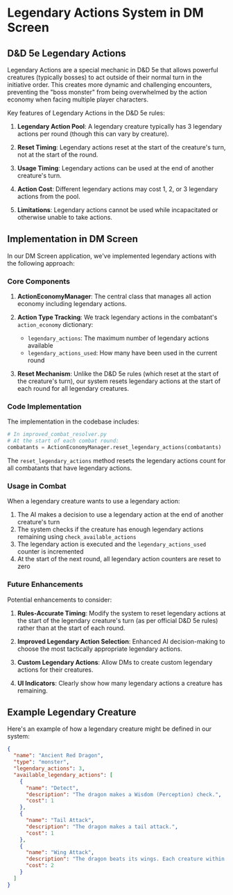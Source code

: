 # Legendary Actions System in DM Screen

## D&D 5e Legendary Actions

Legendary Actions are a special mechanic in D&D 5e that allows powerful creatures (typically bosses) to act outside of their normal turn in the initiative order. This creates more dynamic and challenging encounters, preventing the "boss monster" from being overwhelmed by the action economy when facing multiple player characters.

Key features of Legendary Actions in the D&D 5e rules:

1. **Legendary Action Pool**: A legendary creature typically has 3 legendary actions per round (though this can vary by creature).

2. **Reset Timing**: Legendary actions reset at the start of the creature's turn, not at the start of the round.

3. **Usage Timing**: Legendary actions can be used at the end of another creature's turn.

4. **Action Cost**: Different legendary actions may cost 1, 2, or 3 legendary actions from the pool.

5. **Limitations**: Legendary actions cannot be used while incapacitated or otherwise unable to take actions.

## Implementation in DM Screen

In our DM Screen application, we've implemented legendary actions with the following approach:

### Core Components

1. **ActionEconomyManager**: The central class that manages all action economy including legendary actions.

2. **Action Type Tracking**: We track legendary actions in the combatant's `action_economy` dictionary:
   - `legendary_actions`: The maximum number of legendary actions available
   - `legendary_actions_used`: How many have been used in the current round

3. **Reset Mechanism**: Unlike the D&D 5e rules (which reset at the start of the creature's turn), our system resets legendary actions at the start of each round for all legendary creatures.

### Code Implementation

The implementation in the codebase includes:

```python
# In improved_combat_resolver.py
# At the start of each combat round:
combatants = ActionEconomyManager.reset_legendary_actions(combatants)
```

The `reset_legendary_actions` method resets the legendary actions count for all combatants that have legendary actions.

### Usage in Combat

When a legendary creature wants to use a legendary action:

1. The AI makes a decision to use a legendary action at the end of another creature's turn
2. The system checks if the creature has enough legendary actions remaining using `check_available_actions`
3. The legendary action is executed and the `legendary_actions_used` counter is incremented
4. At the start of the next round, all legendary action counters are reset to zero

### Future Enhancements

Potential enhancements to consider:

1. **Rules-Accurate Timing**: Modify the system to reset legendary actions at the start of the legendary creature's turn (as per official D&D 5e rules) rather than at the start of each round.

2. **Improved Legendary Action Selection**: Enhanced AI decision-making to choose the most tactically appropriate legendary actions.

3. **Custom Legendary Actions**: Allow DMs to create custom legendary actions for their creatures.

4. **UI Indicators**: Clearly show how many legendary actions a creature has remaining.

## Example Legendary Creature

Here's an example of how a legendary creature might be defined in our system:

```json
{
  "name": "Ancient Red Dragon",
  "type": "monster",
  "legendary_actions": 3,
  "available_legendary_actions": [
    {
      "name": "Detect",
      "description": "The dragon makes a Wisdom (Perception) check.",
      "cost": 1
    },
    {
      "name": "Tail Attack",
      "description": "The dragon makes a tail attack.",
      "cost": 1
    },
    {
      "name": "Wing Attack",
      "description": "The dragon beats its wings. Each creature within 15 feet must succeed on a DC 22 Dexterity saving throw or take 15 bludgeoning damage and be knocked prone.",
      "cost": 2
    }
  ]
}
``` 